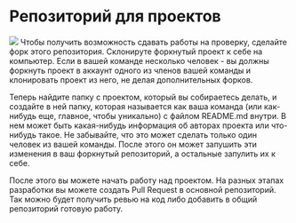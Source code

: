 # Репозиторий для проектов
![](https://camo.githubusercontent.com/b1a603219f1ab218059ce5d2b2b6721a7e68bd5a/68747470733a2f2f6a656e6b696e732e6d6f6e6f2d70726f6a6563742e636f6d2f6a6f622f7a2f6c6162656c3d7736342f62616467652f69636f6e)
Чтобы получить возможность сдавать работы на проверку, сделайте форк этого репозитория. Склонируте форкнутый проект к себе на компьютер. Если в вашей команде несколько человек - вы должны форкнуть проект в аккаунт одного из членов вашей команды и клонировать проект из него, не делая дополнительных форков.

Теперь найдите папку с проектом, который вы собираетесь делать, и создайте в ней папку, которая называется как ваша команда (или как-нибудь еще, главное, чтобы уникально) с файлом README.md внутри. В нем может быть какая-нибудь информация об авторах проекта или что-нибудь такое. Не забывайте, что это может сделать только один человек из вашей команды. После этого он может запушить эти изменения в ваш форкнутый репозиторий, а остальные запулить их к себе.

После этого вы можете начать работу над проектом. На разных этапах разработки вы можете создать Pull Request в основной репозиторий. Так можно будет получить ревью на код либо добавить в общий репозиторий готовую работу.
